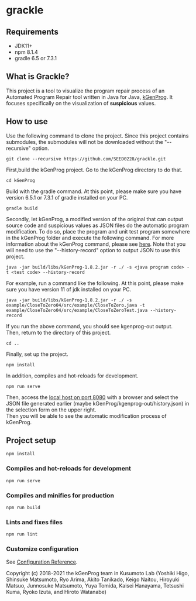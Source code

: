 # grackle

## Requirements
- JDK11+
- npm 8.1.4
- gradle 6.5 or 7.3.1

## What is Grackle?

This project is a tool to visualize the program repair process of an Automated Program Repair tool written in Java for Java, [kGenProg](https://github.com/kusumotolab/kGenProg).
It focuses specifically on the visualization of **suspicious** values.

## How to use

Use the following command to clone the project. Since this project contains submodules, the submodules will not be downloaded without the "--recursive" option.

```
git clone --recursive https://github.com/SEED0228/grackle.git
```

First,build the kGenProg project. Go to the kGenProg directory to do that.

```
cd kGenProg
```

Build with the gradle command. At this point, please make sure you have version 6.5.1 or 7.3.1 of gradle installed on your PC.

```
gradle build
```

Secondly, let kGenProg, a modified version of the original that can output source code and suspicious values as JSON files do the automatic program modification.
To do so, place the program and unit test program somewhere in the kGenProg folder and execute the following command. For more information about the kGenProg command, please see [here](https://github.com/SEED0228/kGenProg?organization=SEED0228&organization=SEED0228#usage). Note that you will need to use the "--history-record" option to output JSON to use this project.

```
java -jar build/libs/kGenProg-1.8.2.jar -r ./ -s <java program code> -t <test code> --history-record
```

For example, run a command like the following. At this point, please make sure you have version 11 of jdk installed on your PC.

```
java -jar build/libs/kGenProg-1.8.2.jar -r ./ -s example/CloseToZero04/src/example/CloseToZero.java -t example/CloseToZero04/src/example/CloseToZeroTest.java --history-record
```

If you run the above command, you should see kgenprog-out output.<br>
Then, return to the directory of this project.

```
cd ..
```

Finally, set up the project.

```
npm install
```

In addition, compiles and hot-reloads for development.

```
npm run serve
```

Then, access the [local host on port 8080](http://localhost:8080/) with a browser and select the JSON file generated earlier (maybe kGenProg/kgenprog-out/history.json) in the selection form on the upper right.<br>
Then you will be able to see the automatic modification process of kGenProg.

## Project setup
```
npm install
```

### Compiles and hot-reloads for development
```
npm run serve
```

### Compiles and minifies for production
```
npm run build
```

### Lints and fixes files
```
npm run lint
```

### Customize configuration
See [Configuration Reference](https://cli.vuejs.org/config/).

Copyright (c) 2018-2021 the kGenProg team in Kusumoto Lab (Yoshiki Higo, Shinsuke Matsumoto, Ryo Arima, Akito Tanikado, Keigo Naitou, Hiroyuki Matsuo, Junnosuke Matsumoto, Yuya Tomida, Kaisei Hanayama, Tetsushi Kuma, Ryoko Izuta, and Hiroto Watanabe)
